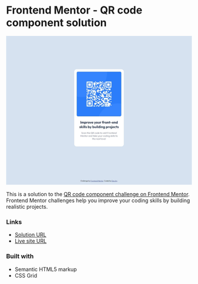 # Frontend Mentor - QR code component solution

![](./screenshot.jpeg)

This is a solution to the [QR code component challenge on Frontend Mentor](https://www.frontendmentor.io/challenges/qr-code-component-iux_sIO_H). Frontend Mentor challenges help you improve your coding skills by building realistic projects.

### Links

- [Solution URL](https://www.frontendmentor.io/solutions/qr-code-component-LVc15M08nN)
- [Live site URL](https://github.com/DevJky/frontendmentor-qr-code-component-challange)

### Built with

- Semantic HTML5 markup
- CSS Grid
